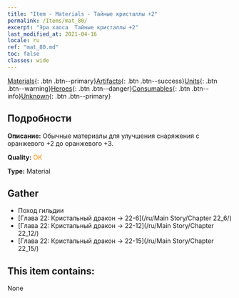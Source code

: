 ```yaml
---
title: "Item - Materials - Тайные кристаллы +2"
permalink: /Items/mat_80/
excerpt: "Эра хаоса  Тайные кристаллы +2"
last_modified_at: 2021-04-16
locale: ru
ref: "mat_80.md"
toc: false
classes: wide
---
```

 [Materials](/ru/Items/){: .btn .btn--primary}[Artifacts](/ru/Items/Artifacts/){: .btn .btn--success}[Units](/ru/Items/Units/){: .btn .btn--warning}[Heroes](/ru/Items/Heroes/){: .btn .btn--danger}[Consumables](/ru/Items/Consumables/){: .btn .btn--info}[Unknown](/ru/Items/Unknown/){: .btn .btn--primary}

## Подробности
 **Описание:** Обычные материалы для улучшения снаряжения c оранжевого +2 до оранжевого +3.

 **Quality:** <span style="color: #FF8C00">OK</span>

 **Type:** Material

## Gather

*    Поход гильдии 
*    [Глава 22: Кристальный дракон -> 22-6](/ru/Main Story/Chapter 22_6/) 
*    [Глава 22: Кристальный дракон -> 22-12](/ru/Main Story/Chapter 22_12/) 
*    [Глава 22: Кристальный дракон -> 22-15](/ru/Main Story/Chapter 22_15/) 

## This item contains:

  None

